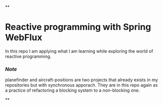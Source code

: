 **

# Reactive programming with Spring WebFlux

In this repo I am applying what I am learning while exploring the world of reactive programming.

### *Note*
planefinder and aircraft-positions are two projects that already exists in my repositories but with synchronous apporach. They are in this repo again as a practice of refactoring a blocking system to a non-blocking one.

**